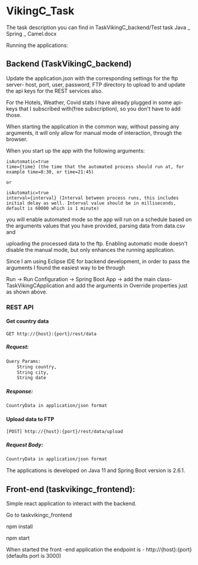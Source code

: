 # VikingC_Task


The task description you can find in TaskVikingC_backend/Test task Java _ Spring _ Camel.docx

Running the applications:

## Backend (TaskVikingC_backend)

Update the application.json with the corresponding settings for the ftp server- host, port, user, password, FTP	directory to upload to and update the api keys for the REST services also.
  
For the Hotels, Weather, Covid stats I have already plugged in some api-keys that I subscribed with(free subscription), so you don't have to add those.

When starting the application in the common way, without passing any arguments, it will only allow for manual mode of interaction, through the browser.
 
When you start up the app with the following arguments:
 
 	isAutomatic=true 
	time={time} (the time that the automated process should run at, for example time=8:30, or time=21:45)
	
	or
	
	isAutomatic=true 
	interval={interval} (Interval between process runs, this includes initial delay as well. Interval value should be in milliseconds, default is 60000 which is 1 minute)
 
you will enable automated mode so the app will run on a schedule based on the arguments values that you have provided, parsing data from data.csv and 

uploading the processed data to the ftp. Enabling automatic mode doesn't disable the manual mode, but only enhances the running application.

Since I am using Eclipse IDE for backend development, in order to pass the arguments I found the easiest way to be through 

Run -> Run Configuration -> Spring Boot App -> add the main class- TaskVikingCApplication and add the arguments in Override properties just as shown above. 
		
### REST API
 
 #### Get country data
 
	GET http://{host}:{port}/rest/data

##### Request:
```sh
Query Params:
	String country,
	String city,
	String date
```

##### Response:
```sh
CountryData in application/json format
```
#### Upload data to FTP

	[POST] http://{host}:{port}/rest/data/upload

##### Request Body:

```sh
CountryData in application/json format
```	
	
The applications is developed on Java 11 and Spring Boot version is 2.6.1.


## Front-end (taskvikingc_frontend):

Simple react application to interact with the backend.

Go to taskvikingc_frontend

npm install

npm start

When started the front -end application the endpoint is - http://{host}:{port} (defaults port is 3000)
